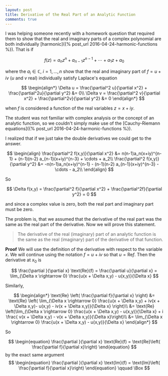 ```yaml
---
layout: post
title: Derivative of the Real Part of an Analytic Function
comments: true
---
```

I was helping someone recently with a homework question that required them to show that the real and imaginary parts of a complex polynomial are both individually [harmonic]({% post_url 2016-04-24-harmonic-functions %}). That is if 

$$
f(z) = a_nz^n + a_{n-1}z^{n-1} + \cdots + a_1z + a_0
$$

where the $a_i \in \mathbb{C}$, $i = 1, \ldots, n$ show that the real and imaginary part of $f = u + iv$ ($u$ and $v$ real) individually satisfy Laplace's equation

$$
\begin{align*}
\Delta u = \frac{\partial^2 u}{\partial x^2} + \frac{\partial^2u}{\partial y^2} &= 0\\
\Delta v = \frac{\partial^2 v}{\partial x^2} + \frac{\partial^2v}{\partial y^2} &= 0
\end{align*}
$$

when $f$ is considered a function of the real variables $z = x + iy$. 

The student was not familiar with complex analysis or the concept of an analytic function, so we couldn't simply make use of the [Cauchy-Riemann equations]({% post_url 2016-04-24-harmonic-functions %}).

I realized that if we just take the double derivatives we could get to the answer. 

$$
\begin{align}
\frac{\partial^2 f(x,y)}{\partial x^2} &= n(n-1)a_n(x+iy)^{n-1} + (n-1)(n-2) a_{n-1}(x+iy)^{n-3} + \cdots + a_2\\
\frac{\partial^2 f(x,y)}{\partial y^2}  &= -n(n-1)a_n(x+iy)^{n-1} - (n-1)(n-2) a_{n-1}(x+iy)^{n-3} - \cdots - a_2\\
\end{align}
$$
 
 So

$$
\Delta f(x,y) = \frac{\partial^2 f}{\partial x^2} + \frac{\partial^2f}{\partial y^2} = 0
$$

and since a complex value is zero, both the real part and imaginary part must be zero. 

The problem is, that we assumed that the derivative of the real part was the same as the real part of the derivative. Now we will prove this statement.

> The derivative of the real (imaginary) part of an analytic function is the same as the real (imaginary) part of the derivative of that function.

**Proof** 
We will use the definition of the derivative with respect to the variable $x$. We will continue using the notation $f = u + iv$ so that $u = \text{Re} f.$ Then the derivative at $x_0$ is

$$
\frac{\partial }{\partial x} \text{Re}(f) = \frac{\partial u}{\partial x} = \lim_{\Delta x \rightarrow 0} \frac{u(x + \Delta x,y) - u(x,y)}{\Delta x}
$$

Similarly,

$$
\begin{align*}
\text{Re} \left( \frac{\partial f}{\partial x} \right) &= \text{Re} \left( \lim_{\Delta x \rightarrow 0} \frac{u(x + \Delta x,y) + iv(x + \Delta x,y)- u(x,y) - iv(x + \Delta x,y)}{\Delta x} \right)\\
&= \text{Re} \left(\lim_{\Delta x \rightarrow 0} \frac{u(x + \Delta x,y) - u(x,y)}{\Delta x} + i \frac{ v(x + \Delta x,y) - v(x + \Delta x,y)}{\Delta x}\right)\\
&= \lim_{\Delta x \rightarrow 0} \frac{u(x + \Delta x,y) - u(x,y)}{\Delta x}
\end{align*}
$$


So

$$
\begin{equation}
\frac{\partial }{\partial x} \text{Re}(f) = \text{Re}\left( \frac{\partial f}{\partial x}\right)
\end{equation}
$$
 by the exact same argument
$$
\begin{equation}
\frac{\partial }{\partial x} \text{Im}(f) = \text{Im}\left( \frac{\partial f}{\partial x}\right)
\end{equation}
\qquad \Box
$$